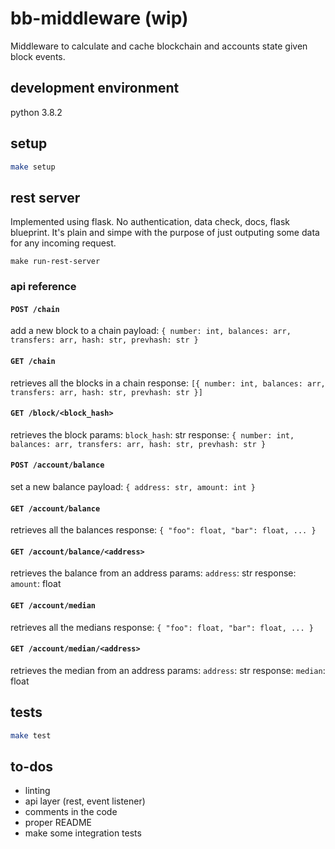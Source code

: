 # bb-middleware (wip)

Middleware to calculate and cache blockchain and accounts state given block events.

## development environment
python 3.8.2

## setup
```bash
make setup
```

## rest server

Implemented using flask. No authentication, data check, docs, flask blueprint.
It's plain and simpe with the purpose of just outputing some data for any incoming request.

```
make run-rest-server
```

### api reference
#### `POST /chain`
add a new block to a chain
payload: `{ number: int, balances: arr, transfers: arr, hash: str, prevhash: str }`

#### `GET /chain`
retrieves all the blocks in a chain
response: `[{ number: int, balances: arr, transfers: arr, hash: str, prevhash: str }]`

#### `GET /block/<block_hash>`
retrieves the block
params: `block_hash`: str
response: `{ number: int, balances: arr, transfers: arr, hash: str, prevhash: str }`

#### `POST /account/balance`
set a new balance
payload: `{ address: str, amount: int }`

#### `GET /account/balance`
retrieves all the balances
response: `{ "foo": float, "bar": float, ... }`

#### `GET /account/balance/<address>`
retrieves the balance from an address
params: `address`: str
response: `amount`: float

#### `GET /account/median`
retrieves all the medians
response: `{ "foo": float, "bar": float, ... }`

#### `GET /account/median/<address>`
retrieves the median from an address
params: `address`: str
response: `median`: float

## tests

```bash
make test
```

## to-dos
- linting
- api layer (rest, event listener)
- comments in the code
- proper README
- make some integration tests
